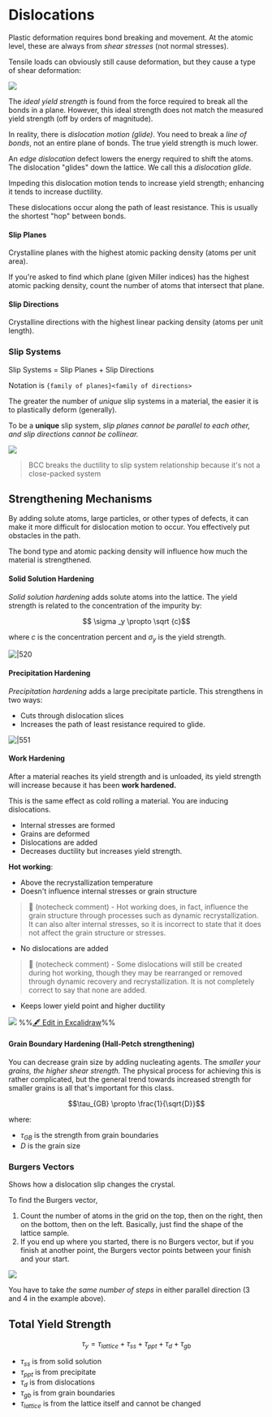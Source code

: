 # Dislocations

Plastic deformation requires bond breaking and movement. At the atomic level, these are always from *shear stresses* (not normal stresses).

Tensile loads can obviously still cause deformation, but they cause a type of shear deformation:

![](../../media/Pasted%20image%2020241115184008.webp)

The *ideal yield strength* is found from the force required to break all the bonds in a plane. However, this ideal strength does not match the measured yield strength (off by orders of magnitude).

In reality, there is *dislocation motion (glide)*. You need to break a *line of bonds*, not an entire plane of bonds. The true yield strength is much lower.

An *edge dislocation* defect lowers the energy required to shift the atoms. The dislocation "glides" down the lattice. We call this a *dislocation glide*.

Impeding this dislocation motion tends to increase yield strength; enhancing it tends to increase ductility.

These dislocations occur along the path of least resistance. This is usually the shortest "hop" between bonds.

#### Slip Planes

Crystalline planes with the highest atomic packing density (atoms per unit area).

If you're asked to find which plane (given Miller indices) has the highest atomic packing density, count the number of atoms that intersect that plane.

#### Slip Directions

Crystalline directions with the highest linear packing density (atoms per unit length).

### Slip Systems

Slip Systems = Slip Planes + Slip Directions

Notation is `{family of planes}<family of directions>`

The greater the number of *unique* slip systems in a material, the easier it is to plastically deform (generally).

To be a **unique** slip system, *slip planes cannot be parallel to each other, and slip directions cannot be collinear.*

![](../../media/Pasted%20image%2020241115205149.webp)

> BCC breaks the ductility to slip system relationship because it's not a close-packed system

## Strengthening Mechanisms

By adding solute atoms, large particles, or other types of defects, it can make it more difficult for dislocation motion to occur. You effectively put obstacles in the path.

The bond type and atomic packing density will influence how much the material is strengthened. 

#### Solid Solution Hardening
*Solid solution hardening* adds solute atoms into the lattice. The yield strength is related to the concentration of the impurity by: 

$$ \sigma _y \propto \sqrt {c}$$

where $c$ is the concentration percent and $\sigma_y$ is the yield strength.

![|520](../../media/Pasted%20image%2020241208150742.webp)

#### Precipitation Hardening
*Precipitation hardening* adds a large precipitate particle. This strengthens in two ways:
- Cuts through dislocation slices
- Increases the path of least resistance required to glide.

![|551](../../media/Pasted%20image%2020241208150617.webp)

#### Work Hardening

After a material reaches its yield strength and is unloaded, its yield strength will increase because it has been **work hardened.**

This is the same effect as cold rolling a material. You are inducing dislocations.

- Internal stresses are formed
- Grains are deformed
- Dislocations are added
- Decreases ductility but increases yield strength.

**Hot working**:
- Above the recrystallization temperature
- Doesn't influence internal stresses or grain structure  
> 🤖 (notecheck comment) - Hot working does, in fact, influence the grain structure through processes such as dynamic recrystallization. It can also alter internal stresses, so it is incorrect to state that it does not affect the grain structure or stresses.
- No dislocations are added  
> 🤖 (notecheck comment) - Some dislocations will still be created during hot working, though they may be rearranged or removed through dynamic recovery and recrystallization. It is not completely correct to say that none are added.
- Keeps lower yield point and higher ductility

![](../../media/excalidraw/excalidraw-2024-12-08-15.08.40.excalidraw.svg)
%%[🖋 Edit in Excalidraw](../../media/excalidraw/excalidraw-2024-12-08-15.08.40.excalidraw.md)%%

#### Grain Boundary Hardening (Hall-Petch strengthening)

You can decrease grain size by adding nucleating agents. The *smaller your grains, the higher shear strength.* The physical process for achieving this is rather complicated, but the general trend towards increased strength for smaller grains is all that's important for this class.

$$\tau_{GB} \propto \frac{1}{\sqrt{D}}$$

where:
- $\tau_{GB}$ is the strength from grain boundaries
- $D$ is the grain size

### Burgers Vectors

Shows how a dislocation slip changes the crystal.

To find the Burgers vector,
1. Count the number of atoms in the grid on the top, then on the right, then on the bottom, then on the left. Basically, just find the shape of the lattice sample.
2. If you end up where you started, there is no Burgers vector, but if you finish at another point, the Burgers vector points between your finish and your start.

![](../../media/Pasted%20image%2020241115215637.webp)

You have to take *the same number of steps* in either parallel direction (3 and 4 in the example above).

## Total Yield Strength

$$ \tau _y  = \tau_{lattice} + \tau _{ss} + \tau_{ppt} + \tau_{d} + \tau_{gb}$$

- $\tau_{ss}$ is from solid solution
- $\tau_{ppt}$ is from precipitate
- $\tau_{d}$ is from dislocations
- $\tau_{gb}$ is from grain boundaries
- $\tau_{lattice}$ is from the lattice itself and cannot be changed